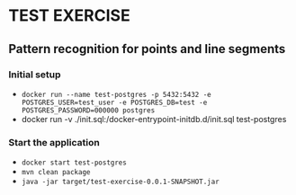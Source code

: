 # TEST EXERCISE
## Pattern recognition for points and line segments

### Initial setup
- `docker run --name test-postgres -p 5432:5432 -e POSTGRES_USER=test_user -e POSTGRES_DB=test -e POSTGRES_PASSWORD=000000 postgres`
- docker run -v ./init.sql:/docker-entrypoint-initdb.d/init.sql test-postgres
### Start the application
- `docker start test-postgres`
- `mvn clean package`
- `java -jar target/test-exercise-0.0.1-SNAPSHOT.jar`
